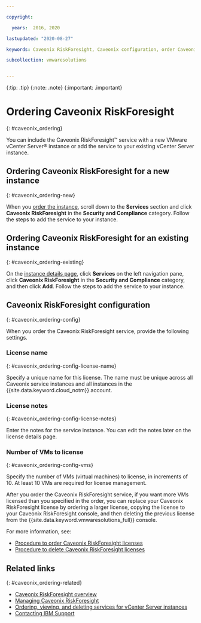 ```yaml
---

copyright:

  years:  2016, 2020

lastupdated: "2020-08-27"

keywords: Caveonix RiskForesight, Caveonix configuration, order Caveonix

subcollection: vmwaresolutions


---
```


{:tip: .tip}
{:note: .note}
{:important: .important}

# Ordering Caveonix RiskForesight
{: #caveonix_ordering}

You can include the Caveonix RiskForesight™ service with a new VMware vCenter Server® instance or add the service to your existing vCenter Server instance.

## Ordering Caveonix RiskForesight for a new instance
{: #caveonix_ordering-new}

When you [order the instance](/docs/vmwaresolutions?topic=vmwaresolutions-vc_orderinginstance#vc_orderinginstance-procedure), scroll down to the **Services** section and click **Caveonix RiskForesight** in the **Security and Compliance** category. Follow the steps to add the service to your instance.

## Ordering Caveonix RiskForesight for an existing instance
{: #caveonix_ordering-existing}

On the [instance details page](/docs/vmwaresolutions?topic=vmwaresolutions-vc_viewinginstances), click **Services** on the left navigation pane, click **Caveonix RiskForesight** in the **Security and Compliance** category, and then click **Add**. Follow the steps to add the service to your instance.

## Caveonix RiskForesight configuration
{: #caveonix_ordering-config}

When you order the Caveonix RiskForesight service, provide the following settings.

### License name
{: #caveonix_ordering-config-license-name}

Specify a unique name for this license. The name must be unique across all Caveonix service instances and all instances in the {{site.data.keyword.cloud_notm}} account.

### License notes
{: #caveonix_ordering-config-license-notes}

Enter the notes for the service instance. You can edit the notes later on the license details page.

### Number of VMs to license
{: #caveonix_ordering-config-vms}

Specify the number of VMs (virtual machines) to license, in increments of 10. At least 10 VMs are required for license management.

After you order the Caveonix RiskForesight service, if you want more VMs licensed than you specified in the order, you can replace your Caveonix RiskForesight license by ordering a larger license, copying the license to your Caveonix RiskForesight console, and then deleting the previous license from the {{site.data.keyword.vmwaresolutions_full}} console.

For more information, see:
* [Procedure to order Caveonix RiskForesight licenses](/docs/vmwaresolutions?topic=vmwaresolutions-caveonix_license_ordering#caveonix_license_ordering-procedure)
* [Procedure to delete Caveonix RiskForesight licenses](/docs/vmwaresolutions?topic=vmwaresolutions-caveonix_license_managing#caveonix_license_managing_procedure-delete)

## Related links
{: #caveonix_ordering-related}

* [Caveonix RiskForesight overview](/docs/vmwaresolutions?topic=vmwaresolutions-caveonix_considerations)
* [Managing Caveonix RiskForesight](/docs/vmwaresolutions?topic=vmwaresolutions-managingcaveonix)
* [Ordering, viewing, and deleting services for vCenter Server instances](/docs/vmwaresolutions?topic=vmwaresolutions-vc_addingremovingservices)
* [Contacting IBM Support](/docs/vmwaresolutions?topic=vmwaresolutions-trbl_support)
